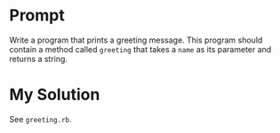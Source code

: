 # Prompt

Write a program that prints a greeting message. This program should contain a method called `greeting` that takes a `name` as its parameter and returns a string.

# My Solution

See `greeting.rb`.
